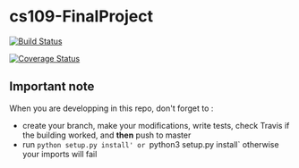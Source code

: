 # cs109-FinalProject


[![Build Status](https://travis-ci.com/simon555/cs109-FinalProject.svg?branch=master)](ttps://travis-ci.com/simon555/cs109-FinalProject
) 


[![Coverage Status](https://coveralls.io/repos/github/simon555/cs109-FinalProject/badge.svg?branch=master)](https://coveralls.io/github/simon555/cs109-FinalProject?branch=master)



## Important note ##

When you are developping in this repo, don't forget to :

- create your branch, make your modifications, write tests, check Travis if the building worked, and **then** push to master
- run `python setup.py install' or `python3 setup.py install` otherwise your imports will fail
